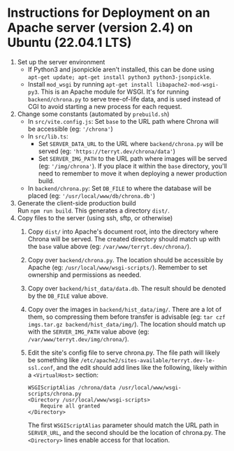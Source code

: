 # Instructions for Deployment on an Apache server (version 2.4) on Ubuntu (22.04.1 LTS)

1.  Set up the server environment
    -   If Python3 and jsonpickle aren't installed, this can be done using
        `apt-get update; apt-get install python3 python3-jsonpickle`.
    -   Install `mod_wsgi` by running `apt-get install libapache2-mod-wsgi-py3`. This is an Apache module for WSGI.
        It's for running `backend/chrona.py` to serve tree-of-life data, and is used instead of CGI to avoid
        starting a new process for each request.
1.  Change some constants (automated by `prebuild.sh`)
    -   In `src/vite.config.js`: Set `base` to the URL path where Chrona will be accessible (eg: `'/chrona'`)
    -   In `src/lib.ts`:
        -   Set `SERVER_DATA_URL` to the URL where `backend/chrona.py` will be served
            (eg: `'https://terryt.dev/chrona/data'`)
        -   Set `SERVER_IMG_PATH` to the URL path where images will be served (eg: `'/img/chrona'`).
            If you place it within the `base` directory, you'll need to remember to move it when deploying
            a newer production build.
    -   In `backend/chrona.py`: Set `DB_FILE` to where the database will be placed (eg: `'/usr/local/www/db/chrona.db'`)
1.  Generate the client-side production build <br>
    Run `npm run build`. This generates a directory `dist/`.
1.  Copy files to the server (using ssh, sftp, or otherwise)
    1.  Copy `dist/` into Apache's document root, into the directory where Chrona will be served.
        The created directory should match up with the `base` value above (eg: `/var/www/terryt.dev/chrona/`).
    1.  Copy over `backend/chrona.py`. The location should be accessible by Apache (eg: `/usr/local/www/wsgi-scripts/`).
        Remember to set ownership and permissions as needed.
    1.  Copy over `backend/hist_data/data.db`. The result should be denoted by the `DB_FILE` value above.
    1.  Copy over the images in `backend/hist_data/img/`. There are a lot of them, so compressing them
        before transfer is advisable (eg: `tar czf imgs.tar.gz backend/hist_data/img/`). The location should
        match up with the `SERVER_IMG_PATH` value above (eg: `/var/www/terryt.dev/img/chrona/`).
    1.  Edit the site's config file to serve chrona.py. The file path will likely be something like
        `/etc/apache2/sites-available/terryt.dev-le-ssl.conf`, and the edit should add lines like the following,
        likely within a `<VirtualHost>` section:
        
            WSGIScriptAlias /chrona/data /usr/local/www/wsgi-scripts/chrona.py
            <Directory /usr/local/www/wsgi-scripts>
                Require all granted
            </Directory>
        
        The first `WSGIScriptAlias` parameter should match the URL path in `SERVER_URL`, and the second should
        be the location of chrona.py. The `<Directory>` lines enable access for that location.
